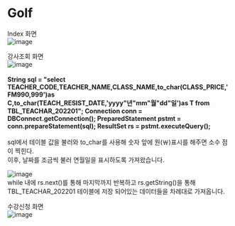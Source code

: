# Golf
Index 화면 <br>
![image](https://user-images.githubusercontent.com/102115231/207215581-d437a52f-a2c2-4593-b566-7f99007cf286.png) <br>

강사조회 화면 <br>
![image](https://user-images.githubusercontent.com/102115231/207217028-0e8476cb-dfd1-405d-b59c-3e74c08b212c.png) <br>
<br>
<b> String sql = "select TEACHER_CODE,TEACHER_NAME,CLASS_NAME,to_char(CLASS_PRICE,'FM990,999')as C,to_char(TEACH_RESIST_DATE,'yyyy\"년\"mm\"월\"dd\"일\')as T from TBL_TEACHAR_202201";
   Connection conn = DBConnect.getConnection();
   PreparedStatement pstmt = conn.prepareStatement(sql);
   ResultSet rs = pstmt.executeQuery(); </b> <br>
<br>
   sql에서 테이블 값을 불러와 to_char를 사용해 숫자 앞에 원(￦)표시를 해주면 소수 점이 찍힌다.<br>
   이후, 날짜를 조금씩 불러 연월일을 표시하도록 가져왔습니다. <br>
   
![image](https://user-images.githubusercontent.com/102115231/207219230-15b5647d-739b-4fd3-83f8-d42f9683dac7.png)<br>
while 내에 rs.next()를 통해 마지막까지 반복하고 rs.getString()을 통해 TBL_TEACHAR_202201 테이블에 저장 되어있는 데이터들을 차례대로 가져옵니다. <br>

수강신청 화면 <br>
![image](https://user-images.githubusercontent.com/102115231/207217342-44a85d77-907e-430c-b65c-207d4de17b69.png) <br>






